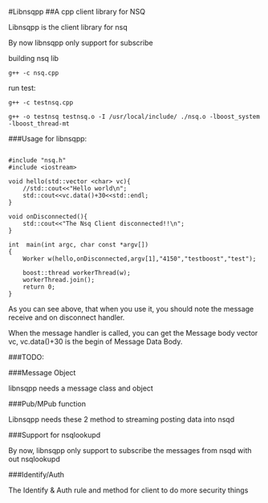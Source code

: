 #Libnsqpp
##A cpp client library for NSQ

Libnsqpp is the client library for nsq

By now libnsqpp only support for subscribe

building nsq lib

```g++ -c nsq.cpp```

run test:

```g++ -c testnsq.cpp ```

```g++ -o testnsq testnsq.o -I /usr/local/include/ ./nsq.o -lboost_system -lboost_thread-mt```

###Usage for libnsqpp:

```

#include "nsq.h"
#include <iostream>

void hello(std::vector <char> vc){
	//std::cout<<"Hello world\n";
	std::cout<<vc.data()+30<<std::endl;
}

void onDisconnected(){
	std::cout<<"The Nsq Client disconnected!!\n";
}

int  main(int argc, char const *argv[])
{
	Worker w(hello,onDisconnected,argv[1],"4150","testboost","test");

	boost::thread workerThread(w);
	workerThread.join();
	return 0;
}
```
As you can see above, that when you use it, you should note the message receive and on disconnect handler.

When the message handler is called, you can get the Message body vector vc, vc.data()+30 is the begin of Message Data Body.

###TODO:

###Message Object

libnsqpp needs a message class and object 

###Pub/MPub function

Libnsqpp needs these 2 method to streaming posting data into nsqd

###Support for nsqlookupd 

By now, libnsqpp only support to subscribe the messages from nsqd with out nsqlookupd

###Identify/Auth

The Identify & Auth rule and method for client to do more security things
